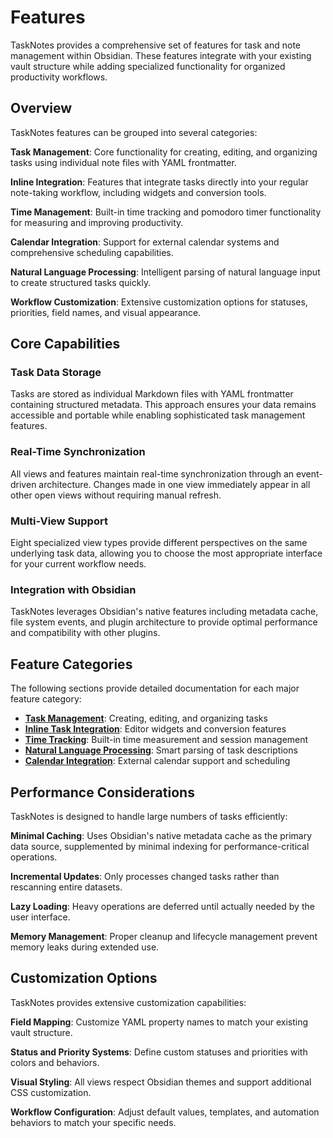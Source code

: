 # Features

TaskNotes provides a comprehensive set of features for task and note management within Obsidian. These features integrate with your existing vault structure while adding specialized functionality for organized productivity workflows.

## Overview

TaskNotes features can be grouped into several categories:

**Task Management**: Core functionality for creating, editing, and organizing tasks using individual note files with YAML frontmatter.

**Inline Integration**: Features that integrate tasks directly into your regular note-taking workflow, including widgets and conversion tools.

**Time Management**: Built-in time tracking and pomodoro timer functionality for measuring and improving productivity.

**Calendar Integration**: Support for external calendar systems and comprehensive scheduling capabilities.

**Natural Language Processing**: Intelligent parsing of natural language input to create structured tasks quickly.

**Workflow Customization**: Extensive customization options for statuses, priorities, field names, and visual appearance.

## Core Capabilities

### Task Data Storage
Tasks are stored as individual Markdown files with YAML frontmatter containing structured metadata. This approach ensures your data remains accessible and portable while enabling sophisticated task management features.

### Real-Time Synchronization
All views and features maintain real-time synchronization through an event-driven architecture. Changes made in one view immediately appear in all other open views without requiring manual refresh.

### Multi-View Support
Eight specialized view types provide different perspectives on the same underlying task data, allowing you to choose the most appropriate interface for your current workflow needs.

### Integration with Obsidian
TaskNotes leverages Obsidian's native features including metadata cache, file system events, and plugin architecture to provide optimal performance and compatibility with other plugins.

## Feature Categories

The following sections provide detailed documentation for each major feature category:

- **[Task Management](features/task-management.md)**: Creating, editing, and organizing tasks
- **[Inline Task Integration](features/inline-tasks.md)**: Editor widgets and conversion features  
- **[Time Tracking](features/time-tracking.md)**: Built-in time measurement and session management
- **[Natural Language Processing](features/natural-language.md)**: Smart parsing of task descriptions
- **[Calendar Integration](features/calendar-integration.md)**: External calendar support and scheduling

## Performance Considerations

TaskNotes is designed to handle large numbers of tasks efficiently:

**Minimal Caching**: Uses Obsidian's native metadata cache as the primary data source, supplemented by minimal indexing for performance-critical operations.

**Incremental Updates**: Only processes changed tasks rather than rescanning entire datasets.

**Lazy Loading**: Heavy operations are deferred until actually needed by the user interface.

**Memory Management**: Proper cleanup and lifecycle management prevent memory leaks during extended use.

## Customization Options

TaskNotes provides extensive customization capabilities:

**Field Mapping**: Customize YAML property names to match your existing vault structure.

**Status and Priority Systems**: Define custom statuses and priorities with colors and behaviors.

**Visual Styling**: All views respect Obsidian themes and support additional CSS customization.

**Workflow Configuration**: Adjust default values, templates, and automation behaviors to match your specific needs.
